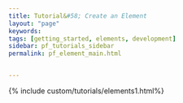 ```yaml
---
title: Tutorial&#58; Create an Element
layout: "page"
keywords:
tags: [getting_started, elements, development]
sidebar: pf_tutorials_sidebar
permalink: pf_element_main.html


---
```

{% include custom/tutorials/elements1.html%}
